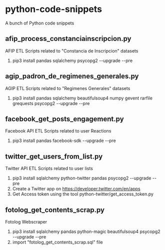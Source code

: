 # python-code-snippets
A bunch of Python code snippets
## afip_process_constanciainscripcion.py

AFIP ETL Scripts related to "Constancia de Inscripcion" datasets
 1. pip3 install pandas sqlalchemy psycopg2 --upgrade --pre
 
## agip_padron_de_regimenes_generales.py
 
 AGIP ETL Scripts related to "Regimenes Generales" datasets
 1. pip3 install pandas sqlalchemy beautifulsoup4 numpy gevent rarfile grequests psycopg2 --upgrade --pre
 
## facebook_get_posts_engagement.py
 
 Facebook API ETL Scripts related to user Reactions
 1. pip3 install pandas facebook-sdk --upgrade --pre
 
## twitter_get_users_from_list.py

 Twitter API ETL Scripts related to user lists
 1. pip3 install sqlalchemy python-twitter pandas psycopg2 --upgrade --pre
 2. Create a Twitter app on <https://developer.twitter.com/en/apps>
 3. Get Access token using the tool python-twitter/get_access_token.py

## fotolog_get_contents_scrap.py

 Fotolog Webscraper 
 1. pip3 install sqlalchemy pandas python-magic beautifulsoup4 psycopg2 --upgrade --pre 
 2. import "fotolog_get_contents_scrap.sql" file

